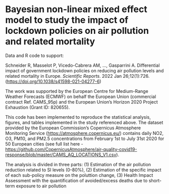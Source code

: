 # Bayesian non‑linear mixed effect model to study the impact of lockdown policies on air pollution and related mortality 

Data and R code to support: 

Schneider R, Masselot P, Vicedo-Cabrera AM, ..., Gasparrini A. Differential impact of government lockdown policies on reducing air pollution levels and related mortality in Europe. *Scientific Reports*. 2022 Jan 26;12(1):726. (https://doi.org/10.1038/s41598-021-04277-6)

The work was supported by the European Centre for Medium-Range Weather Forecasts (ECMWF) on behalf the European Union (commercial contract Ref. CAMS_95p) and the European Union’s Horizon 2020 Project Exhaustion (Grant ID: 820655).

This code has been implemented to reproduce the statistical analysis, figures, and tables implemented in the study referenced above. The dataset provided by the European Commission’s Copernicus Atmosphere Monitoring Service (https://atmosphere.copernicus.eu/) contains daily NO2, O3, PM10, and PM2.5 concentrations from February 1st to July 31st 2020 for 50 European cities (see full list here - https://github.com/CopernicusAtmosphere/air-quality-covid19-response/blob/master/CAMS_AQ_LOCATIONS_V1.csv).

The analysis is divided in three parts: (1) Estimation of the air pollution reduction related to SI levels (0-80%), (2) Estimation of the specific impact of each sub-policy measure on the poluttion change, (3) Health Impact Assessment with the quantification of avoided/excess deaths due to short-term exposure to air pollution
